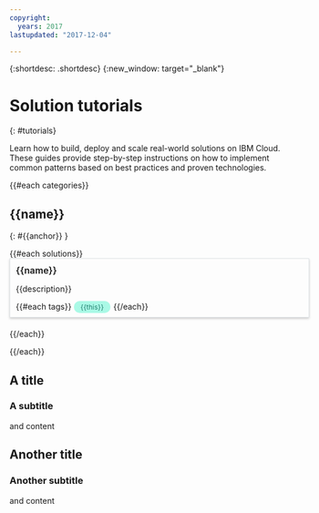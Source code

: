 ```yaml
---
copyright:
  years: 2017
lastupdated: "2017-12-04"

---
```


{:shortdesc: .shortdesc}
{:new_window: target="_blank"}

# Solution tutorials
{: #tutorials}

Learn how to build, deploy and scale real-world solutions on IBM Cloud. These guides provide step-by-step instructions on how to implement common patterns based on best practices and proven technologies.

<style>
    .solutionBox {
        margin: 0 10px 20px 0;
        padding: 10px;
        width: 100%;
        border: 1px #dfe3e6 solid;
        box-shadow: 0px 2px 4px 0px rgba(0,0,0,0.2);
    }
    .solutionBoxContainer {
    }
    .solutionBoxTitle {
      margin: 0rem;
      font-size: 16px;
      margin-bottom: 10px;
      font-weight: 600;
    }
    .tag-filter.category {
        background: #aaf9e6;
        color: #238070;
    }
    .tag-filter {
        padding: 3px 12px;
        font-size: 12px;
        margin-right: 1px;
        border-radius: 10px;
        white-space: nowrap;
    }
   .solutionBoxTitle a {
      text-decoration-line:none;
    }
</style>
{{#each categories}}
## {{name}}
{: #{{anchor}} }

<div class = "solutionBoxContainer">
{{#each solutions}}
  <div class = "solutionBox">
    <h3 id="{{url}}" class="solutionBoxTitle">
      <a href = "{{url}}">{{name}}</a>
    </h3>
    <p>{{description}}</p>
    {{#each tags}}
    <span class="tag-filter category">{{this}}</span>
    {{/each}}
  </div>
{{/each}}
</div>

{{/each}}

<div>
<h2 id="aTitle">A title</h2>
<h3 id="a subtitle">A subtitle</h3>
<p>
and content
</p>

<h2 id="anotherTitle">Another title</h2>
<h3 id="another subtitle">Another subtitle</h3>
<p>
and content
</p>
</div>